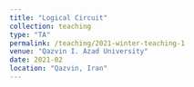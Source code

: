 ```yaml
---
title: "Logical Circuit"
collection: teaching
type: "TA"
permalink: /teaching/2021-winter-teaching-1
venue: "Qazvin I. Azad University"
date: 2021-02
location: "Qazvin, Iran"
---
```

